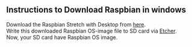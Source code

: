 ## Instructions to Download Raspbian in windows
Download the Raspbian Stretch with Desktop from [here](https://www.raspberrypi.org/downloads/).  
Write this downloaded Raspbian OS-image file to SD card via [Etcher](https://etcher.io/).   
Now, your SD card have Raspbian OS image.  
